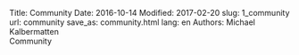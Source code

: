 Title: Community
Date: 2016-10-14
Modified: 2017-02-20
slug: 1_community
url: community
save_as: community.html
lang: en
Authors: Michael Kalbermatten
<br>
Community
